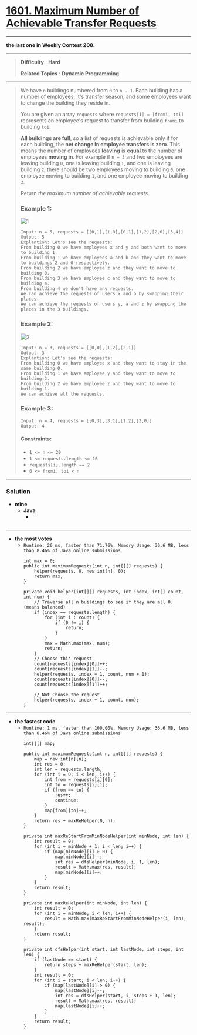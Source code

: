 # [1601. Maximum Number of Achievable Transfer Requests](https://leetcode.com/problems/maximum-number-of-achievable-transfer-requests/)
---

**the last one in Weekly Contest 208.**

---

> **Difficulty** : **Hard**
>
> **Related Topics** : **Dynamic Programming**

---

> We have `n` buildings numbered from `0` to `n - 1`. Each building has a number of employees.
> It's transfer season, and some employees want to change the building they reside in.
>
> You are given an array `requests` where `requests[i] = [fromi, toi]` represents an employee's request to transfer from building `fromi` to building `toi`.
>
> **All buildings are full**, so a list of requests is achievable only if for each building, the **net change in employee transfers is zero**.
> This means the number of employees **leaving** is **equal** to the number of employees **moving in**.
> For example if `n = 3` and two employees are leaving building `0`, one is leaving building `1`, and one is leaving building `2`,
> there should be two employees moving to building `0`, one employee moving to building `1`, and one employee moving to building `2`.
>
> Return *the maximum number of achievable requests*.
>
>
>
> ### Example 1:
> ![1](https://assets.leetcode.com/uploads/2020/09/10/move1.jpg)
> ```
> Input: n = 5, requests = [[0,1],[1,0],[0,1],[1,2],[2,0],[3,4]]
> Output: 5
> Explantion: Let's see the requests:
> From building 0 we have employees x and y and both want to move to building 1.
> From building 1 we have employees a and b and they want to move to buildings 2 and 0 respectively.
> From building 2 we have employee z and they want to move to building 0.
> From building 3 we have employee c and they want to move to building 4.
> From building 4 we don't have any requests.
> We can achieve the requests of users x and b by swapping their places.
> We can achieve the requests of users y, a and z by swapping the places in the 3 buildings.
> ```
>
> ### Example 2:
> ![2](https://assets.leetcode.com/uploads/2020/09/10/move2.jpg)
> ```
> Input: n = 3, requests = [[0,0],[1,2],[2,1]]
> Output: 3
> Explantion: Let's see the requests:
> From building 0 we have employee x and they want to stay in the same building 0.
> From building 1 we have employee y and they want to move to building 2.
> From building 2 we have employee z and they want to move to building 1.
> We can achieve all the requests.
> ```
>
> ### Example 3:
> ```
> Input: n = 4, requests = [[0,3],[3,1],[1,2],[2,0]]
> Output: 4
> ```
>
> #### Constraints:
> * `1 <= n <= 20`
> * `1 <= requests.length <= 16`
> * `requests[i].length == 2`
> * `0 <= fromi, toi < n`

---


### Solution
* **mine**
  * **Java**
    * ``
      ```
      ```

---



* **the most votes**
  * `Runtime: 26 ms, faster than 71.76%, Memory Usage: 36.6 MB, less than 8.46% of Java online submissions`
    ```
    int max = 0;
    public int maximumRequests(int n, int[][] requests) {
        helper(requests, 0, new int[n], 0);
        return max;
    }

    private void helper(int[][] requests, int index, int[] count, int num) {
        // Traverse all n buildings to see if they are all 0. (means balanced)
        if (index == requests.length) {
            for (int i : count) {
                if (0 != i) {
                    return;
                }
            }
            max = Math.max(max, num);
            return;
        }
		// Choose this request
        count[requests[index][0]]++;
        count[requests[index][1]]--;
        helper(requests, index + 1, count, num + 1);
        count[requests[index][0]]--;
        count[requests[index][1]]++;

		// Not Choose the request
        helper(requests, index + 1, count, num);
    }
    ```

---

* **the fastest code**
  * `Runtime: 1 ms, faster than 100.00%, Memory Usage: 36.6 MB, less than 8.46% of Java online submissions`
    ```
    int[][] map;

    public int maximumRequests(int n, int[][] requests) {
        map = new int[n][n];
        int res = 0;
        int len = requests.length;
        for (int i = 0; i < len; i++) {
            int from = requests[i][0];
            int to = requests[i][1];
            if (from == to) {
                res++;
                continue;
            }
            map[from][to]++;
        }
        return res + maxReHelper(0, n);
    }

    private int maxReStartFromMinNodeHelper(int minNode, int len) {
        int result = 0;
        for (int i = minNode + 1; i < len; i++) {
            if (map[minNode][i] > 0) {
                map[minNode][i]--;
                int res = dfsHelper(minNode, i, 1, len);
                result = Math.max(res, result);
                map[minNode][i]++;
            }
        }
        return result;
    }

    private int maxReHelper(int minNode, int len) {
        int result = 0;
        for (int i = minNode; i < len; i++) {
            result = Math.max(maxReStartFromMinNodeHelper(i, len), result);
        }
        return result;
    }

    private int dfsHelper(int start, int lastNode, int steps, int len) {
        if (lastNode == start) {
            return steps + maxReHelper(start, len);
        }
        int result = 0;
        for (int i = start; i < len; i++) {
            if (map[lastNode][i] > 0) {
                map[lastNode][i]--;
                int res = dfsHelper(start, i, steps + 1, len);
                result = Math.max(res, result);
                map[lastNode][i]++;
            }
        }
        return result;
    }
    ```


